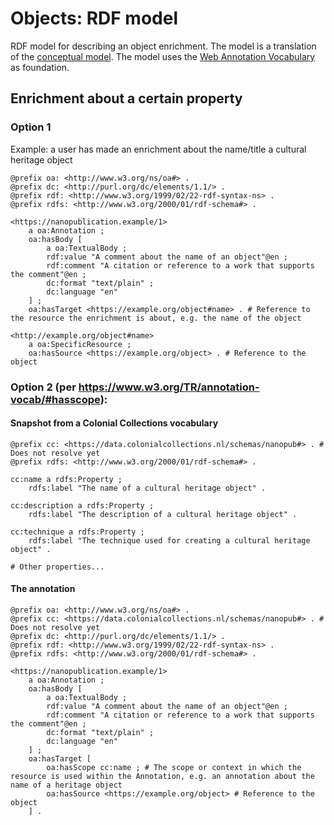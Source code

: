 # Objects: RDF model

RDF model for describing an object enrichment. The model is a translation of the [conceptual model](./conceptual.md). The model uses the [Web Annotation Vocabulary](https://www.w3.org/TR/annotation-vocab/) as foundation.

## Enrichment about a certain property

### Option 1

Example: a user has made an enrichment about the name/title a cultural heritage object

```turtle
@prefix oa: <http://www.w3.org/ns/oa#> .
@prefix dc: <http://purl.org/dc/elements/1.1/> .
@prefix rdf: <http://www.w3.org/1999/02/22-rdf-syntax-ns> .
@prefix rdfs: <http://www.w3.org/2000/01/rdf-schema#> .

<https://nanopublication.example/1>
    a oa:Annotation ;
    oa:hasBody [
        a oa:TextualBody ;
        rdf:value "A comment about the name of an object"@en ;
        rdf:comment "A citation or reference to a work that supports the comment"@en ;
        dc:format "text/plain" ;
        dc:language "en"
    ] ;
    oa:hasTarget <https://example.org/object#name> . # Reference to the resource the enrichment is about, e.g. the name of the object

<http://example.org/object#name>
    a oa:SpecificResource ;
    oa:hasSource <https://example.org/object> . # Reference to the object
```

### Option 2 (per https://www.w3.org/TR/annotation-vocab/#hasscope):

#### Snapshot from a Colonial Collections vocabulary

```turtle
@prefix cc: <https://data.colonialcollections.nl/schemas/nanopub#> . # Does not resolve yet
@prefix rdfs: <http://www.w3.org/2000/01/rdf-schema#> .

cc:name a rdfs:Property ;
    rdfs:label "The name of a cultural heritage object" .

cc:description a rdfs:Property ;
    rdfs:label "The description of a cultural heritage object" .

cc:technique a rdfs:Property ;
    rdfs:label "The technique used for creating a cultural heritage object" .

# Other properties...
```

#### The annotation

```turtle
@prefix oa: <http://www.w3.org/ns/oa#> .
@prefix cc: <https://data.colonialcollections.nl/schemas/nanopub#> . # Does not resolve yet
@prefix dc: <http://purl.org/dc/elements/1.1/> .
@prefix rdf: <http://www.w3.org/1999/02/22-rdf-syntax-ns> .
@prefix rdfs: <http://www.w3.org/2000/01/rdf-schema#> .

<https://nanopublication.example/1>
    a oa:Annotation ;
    oa:hasBody [
        a oa:TextualBody ;
        rdf:value "A comment about the name of an object"@en ;
        rdf:comment "A citation or reference to a work that supports the comment"@en ;
        dc:format "text/plain" ;
        dc:language "en"
    ] ;
    oa:hasTarget [
        oa:hasScope cc:name ; # The scope or context in which the resource is used within the Annotation, e.g. an annotation about the name of a heritage object
        oa:hasSource <https://example.org/object> # Reference to the object
    ] .
```
